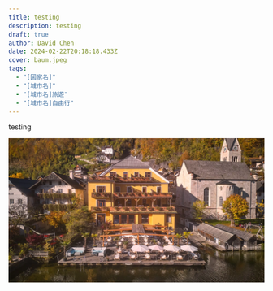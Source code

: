 ```yaml
---
title: testing
description: testing
draft: true
author: David Chen
date: 2024-02-22T20:18:18.433Z
cover: baum.jpeg
tags:
  - "[國家名]"
  - "[城市名]"
  - "[城市名]旅遊"
  - "[城市名]自由行"
---
```

testing



![](baum.jpeg)
